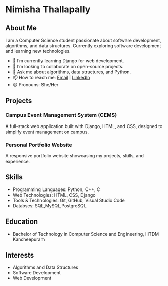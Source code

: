 # Nimisha Thallapally

## About Me
I am a Computer Science student passionate about software development, algorithms, and data structures. Currently exploring software development and learning new technologies.

- 🌱 I’m currently learning Django for web development.
- 👯 I’m looking to collaborate on open-source projects.
- 💬 Ask me about algorithms, data structures, and Python.
- 📫 How to reach me: [Email](mailto:nimishathallapally@gmail.com) | [LinkedIn](linkedin.com/in/nimisha-thallapally-b156a1261)
- 😄 Pronouns: She/Her

## Projects
### Campus Event Management System (CEMS)
A full-stack web application built with Django, HTML, and CSS, designed to simplify event management on campus.

### Personal Portfolio Website
A responsive portfolio website showcasing my projects, skills, and experience.

## Skills
- Programming Languages: Python, C++, C
- Web Technologies: HTML, CSS, Django
- Tools & Technologies: Git, GitHub, Visual Studio Code
- Databses: SQL,MySQL,PostgreSQL

## Education
- Bachelor of Technology in Computer Science and Engineering, IIITDM Kancheepuram

## Interests
- Algorithms and Data Structures
- Software Development
- Web Development
